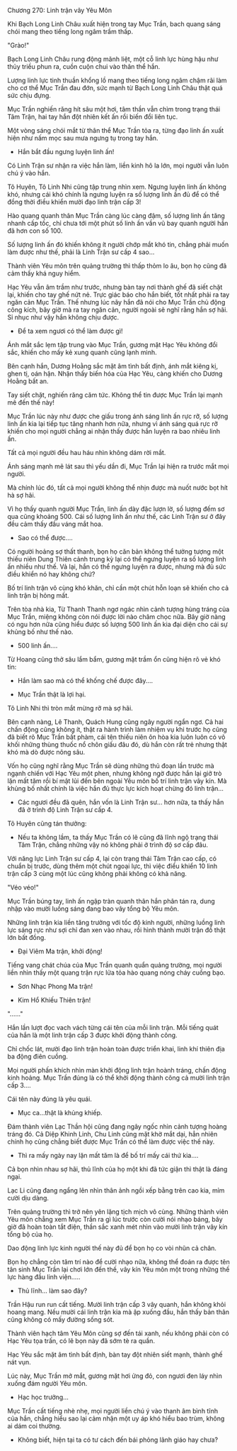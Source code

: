 




Chương 270: Linh trận vây Yêu Môn


Khi Bạch Long Linh Châu xuất hiện trong tay Mục Trần, bach quang sáng chói mang theo tiếng long ngâm trầm thấp.

"Grào!"

Bạch Long Linh Châu rung động mãnh liệt, một cỗ linh lực hùng hậu như thủy triều phun ra, cuồn cuộn chui vào thân thể hắn.

Lượng linh lực tinh thuần khổng lồ mang theo tiếng long ngâm chậm rãi làm cho cơ thể Mục Trần đau đớn, sức mạnh từ Bạch Long Linh Châu thật quá sức chịu đựng.

Mục Trần nghiến răng hít sâu một hơi, tâm thần vẫn chìm trong trạng thái Tâm Trận, hai tay hắn đột nhiên kết ấn rồi biến đổi liên tục.

Một vòng sáng chói mắt từ thân thể Mục Trần tỏa ra, từng đạo linh ấn xuất hiện như nấm mọc sau mưa ngưng tụ trong tay hắn.

- Hắn bắt đầu ngưng luyện linh ấn!

Có Linh Trận sư nhận ra việc hắn làm, liền kinh hô la lớn, mọi người vẫn luôn chú ý vào hắn.

Tô Huyên, Tô Linh Nhi cũng tập trung nhìn xem. Ngưng luyện linh ấn không khó, nhưng cái khó chính là ngưng luyện ra số lượng linh ấn đủ để có thể đồng thời điều khiển mười đạo linh trận cấp 3!

Hào quang quanh thân Mục Trần càng lúc càng đậm, số lượng linh ấn tăng nhanh cấp tốc, chỉ chưa tới một phút số linh ấn vần vũ bay quanh người hắn đã hơn con số 100.

Số lượng linh ấn đó khiến không ít người chớp mắt khó tin, chẳng phải muốn làm được như thế, phải là Linh Trận sư cấp 4 sao...

Thành viên Yêu môn trên quảng trường thì thấp thỏm lo âu, bọn họ cũng đã cảm thấy khá nguy hiểm.

Hạc Yêu vẫn âm trầm như trước, nhưng bàn tay nơi thành ghế đã siết chặt lại, khiến cho tay ghế nứt nẻ. Trực giác báo cho hắn biết, tốt nhất phải ra tay ngăn cản Mục Trần. Thế nhưng lúc nãy hắn đã nói cho Mục Trần chủ động công kích, bây giờ mà ra tay ngăn cản, người ngoài sẽ nghĩ rằng hắn sợ hãi. Sỉ nhục như vậy hắn không chịu được.

- Để ta xem ngươi có thể làm được gì!

Ánh mắt sắc lẹm tập trung vào Mục Trần, gương mặt Hạc Yêu không đổi sắc, khiến cho mấy kẻ xung quanh cũng lạnh mình.

Bên cạnh hắn, Dương Hoằng sắc mặt âm tình bất định, ánh mắt kiêng kị, ghen tị, oán hận. Nhận thấy biến hóa của Hạc Yêu, càng khiến cho Dương Hoằng bất an.

Tay siết chặt, nghiến răng căm tức. Không thể tin được Mục Trần lại mạnh mẽ đến thế này!

Mục Trần lúc này như được che giấu trong ánh sáng linh ấn rực rỡ, số lượng linh ấn kia lại tiếp tục tăng nhanh hơn nữa, nhưng vì ánh sáng quá rực rỡ khiến cho mọi người chẳng ai nhận thấy được hắn luyện ra bao nhiêu linh ấn.

Tất cả mọi người đều hau háu nhìn không dám rời mắt.

Ánh sáng mạnh mẽ lát sau thì yếu dần đi, Mục Trần lại hiện ra trước mắt mọi người.

Mà chính lúc đó, tất cả mọi người không thể nhịn được mà nuốt nước bọt hít hà sợ hãi.

Vì họ thấy quanh người Mục Trần, linh ấn dày đặc lượn lờ, số lượng đếm sơ qua cũng khoảng 500. Cái số lượng linh ấn như thế, các Linh Trận sư ở đây đều cảm thấy đầu váng mắt hoa.

- Sao có thể được....

Có người hoảng sợ thất thanh, bọn họ căn bản không thể tưởng tượng một thiếu niên Dung Thiên cảnh trung kỳ lại có thể ngưng luyện ra số lượng linh ấn nhiều như thế. Vả lại, hắn có thể ngưng luyện ra được, nhưng mà đủ sức điều khiển nó hay không chứ?

Bố trí linh trận vô cùng khó khăn, chỉ cần một chút hỗn loạn sẽ khiến cho cả linh trận bị hỏng mất.

Trên tòa nhà kia, Từ Thanh Thanh ngơ ngác nhìn cảnh tượng hùng tráng của Mục Trần, miệng không còn nói được lời nào châm chọc nữa. Bây giờ nàng có ngu hơn nữa cũng hiểu được số lượng 500 linh ấn kia đại diện cho cái sự khủng bố như thế nào.

- 500 linh ấn....

Từ Hoang cũng thở sâu lẩm bẩm, gương mặt trầm ổn cũng hiện rõ vẻ khó tin:

- Hắn làm sao mà có thể khống chế được đây....

- Mục Trần thật là lợi hại.

Tô Linh Nhi thì tròn mắt mừng rỡ mà sợ hãi.

Bên cạnh nàng, Lê Thanh, Quách Hung cũng ngây người ngẩn ngơ. Cả hai chấn động cũng không ít, thật ra hành trình làm nhiệm vụ khi trước họ cũng đã biết rõ Mục Trần bất phàm, cái tên thiếu niên ôn hòa kia luôn luôn có vô khối những thùng thuốc nổ chôn giấu đâu đó, dù hắn còn rất trẻ nhưng thật khó mà dò được nông sâu.

Vốn họ cũng nghĩ rằng Mục Trần sẽ dùng những thủ đoạn lần trước mà ngạnh chiến với Hạc Yêu một phen, nhưng không ngờ được hắn lại giở trò lặn mất tăm rồi bí mật lủi đến bên ngoài Yêu môn bố trí linh trận vây kín. Mà khủng bố nhất chính là việc hắn đủ thực lực kích hoạt chừng đó linh trận...

- Các ngươi đều đã quên, hắn vốn là Linh Trận sư... hơn nữa, ta thấy hắn đã ở trình độ Linh Trận sư cấp 4.

Tô Huyên cũng tán thưởng:

- Nếu ta không lầm, ta thấy Mục Trần có lẽ cũng đã lĩnh ngộ trạng thái Tâm Trận, chẳng những vậy nó không phải ở trình độ sơ cấp đâu.

Với năng lực Linh Trận sư cấp 4, lại còn trạng thái Tâm Trận cao cấp, có chuẩn bị trước, dùng thêm một chút ngoại lực, thì việc điểu khiển 10 linh trận cấp 3 cùng một lúc cũng không phải không có khả năng.

"Véo véo!"

Mục Trần búng tay, linh ấn ngập tràn quanh thân hắn phân tán ra, dung nhập vào mười luồng sáng đang bao vây tổng bộ Yêu môn.

Những linh trận kia liền tăng trưởng với tốc độ kinh người, những luồng linh lực sáng rực như sợi chỉ đan xen vào nhau, rồi hình thành mười trận đồ thật lớn bất đồng.

- Đại Viêm Ma trận, khởi động!

Tiếng vang chát chúa của Mục Trần quanh quẩn quảng trường, mọi người liền nhìn thấy một quang trận rực lửa tỏa hào quang nóng cháy cuồng bạo.

- Sơn Nhạc Phong Ma trận!

- Kim Hổ Khiếu Thiên trận!

"......"

Hắn lần lượt đọc vach vách từng cái tên của mỗi linh trận. Mỗi tiếng quát của hắn là một linh trận cấp 3 được khởi động thành công.

Chỉ chốc lát, mười đạo linh trận hoàn toàn được triển khai, linh khí thiên địa ba động điên cuồng.

Mọi người phấn khích nhìn màn khởi động linh trận hoành tráng, chấn động kinh hoảng. Mục Trần đúng là có thể khởi động thành công cả mười linh trận cấp 3....

Cái tên này đúng là yêu quái.

- Mục ca...thật là khủng khiếp.

Đám thành viên Lạc Thần hội cũng đang ngây ngốc nhìn cảnh tượng hoàng tráng đó. Cả Diệp Khinh Linh, Chu Linh cũng mặt khờ mắt dại, hẳn nhiên chính họ cũng chẳng biết được Mục Trần có thể làm được việc thế này.

- Thì ra mấy ngày nay lặn mất tăm là để bố trí mấy cái thứ kia....

Cả bọn nhìn nhau sợ hãi, thủ lĩnh của họ một khi đã tức giận thì thật là đáng ngại.

Lạc Li cũng đang ngẩng lên nhìn thân ảnh ngồi xếp bằng trên cao kia, mỉm cười dịu dàng.

Trên quảng trường thì trở nên yên lặng tịch mịch vô cùng. Những thành viên Yêu môn chẳng xem Mục Trần ra gì lúc trước còn cười nói nhạo báng, bây giờ đã hoàn toàn tắt điện, thần sắc xanh mét nhìn vào mười linh trận vây kín tổng bộ của họ.

Dao động linh lực kinh người thế này đủ để bọn họ co vòi nhũn cả chân.

Bọn họ chẳng còn tâm trí nào để cười nhạo nữa, không thể đoán ra được tên tân sinh Mục Trần lại chơi lớn đến thế, vây kín Yêu môn một trong những thế lực hàng đầu linh viện.....

- Thủ lĩnh... làm sao đây?

Trần Hậu run run cất tiếng. Mười linh trận cấp 3 vây quanh, hắn không khỏi hoang mang. Nếu mười cái linh trận kia mà ập xuống đầu, hắn thấy bản thân cũng không có mấy đường sống sót.

Thành viên hạch tâm Yêu Môn cũng sợ đến tái xanh, nếu không phải còn có Hạc Yêu tọa trấn, có lẽ bọn này đã sớm tè ra quần.

Hạc Yêu sắc mặt âm tình bất định, bàn tay đột nhiên siết mạnh, thành ghế nát vụn.

Lúc này, Mục Trần mở mắt, gương mặt hơi ửng đỏ, con ngươi đen láy nhìn xuống đám người Yêu môn.

- Hạc học trưởng...

Mục Trần cất tiếng nhè nhẹ, mọi người liền chú ý vào thanh âm bình tĩnh của hắn, chẳng hiểu sao lại cảm nhận một uy áp khó hiểu bao trùm, không ai dám coi thường.

- Không biết, hiện tại ta có tư cách đến bái phỏng lãnh giáo hay chưa?




